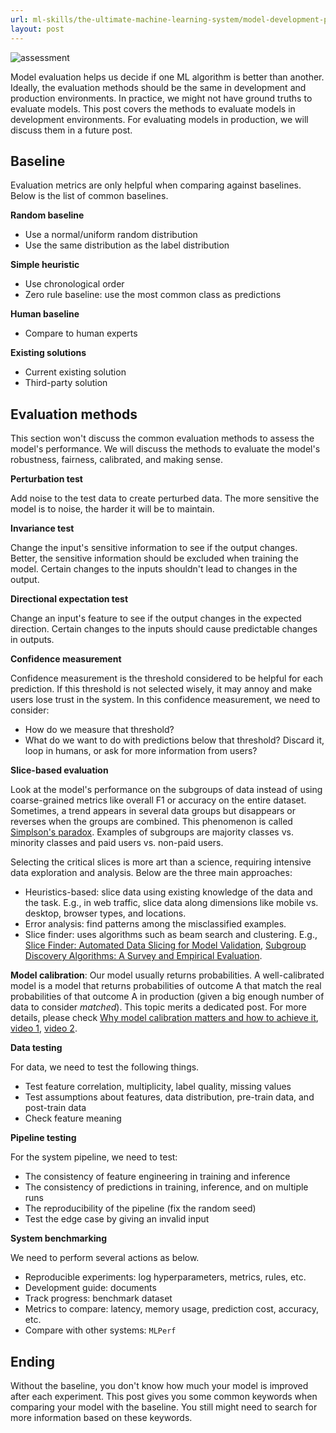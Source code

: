 ```yaml
---
url: ml-skills/the-ultimate-machine-learning-system/model-development-part-2-evaluation
layout: post
---
```


![assessment][assessment]

Model evaluation helps us decide if one ML algorithm is better than another. Ideally, the evaluation methods should be the same in development and production environments. In practice, we might not have ground truths to evaluate models. This post covers the methods to evaluate models in development environments. For evaluating models in production, we will discuss them in a future post.

<toc>

## Baseline

Evaluation metrics are only helpful when comparing against baselines. Below is the list of common baselines.

**Random baseline**

- Use a normal/uniform random distribution
- Use the same distribution as the label distribution

**Simple heuristic**

- Use chronological order
- Zero rule baseline: use the most common class as predictions

**Human baseline**

- Compare to human experts

**Existing solutions**

- Current existing solution
- Third-party solution

## Evaluation methods

This section won't discuss the common evaluation methods to assess the model's performance. We will discuss the methods to evaluate the model's robustness, fairness, calibrated, and making sense.

**Perturbation test**

Add noise to the test data to create perturbed data. The more sensitive the model is to noise, the harder it will be to maintain.

**Invariance test**

Change the input's sensitive information to see if the output changes. Better, the sensitive information should be excluded when training the model. Certain changes to the inputs shouldn't lead to changes in the output.

**Directional expectation test**

Change an input's feature to see if the output changes in the expected direction. Certain changes to the inputs should cause predictable changes in outputs.

**Confidence measurement**

Confidence measurement is the threshold considered to be helpful for each prediction. If this threshold is not selected wisely, it may annoy and make users lose trust in the system. In this confidence measurement, we need to consider:

- How do we measure that threshold?
- What do we want to do with predictions below that threshold? Discard it, loop in humans, or ask for more information from users?

**Slice-based evaluation**

Look at the model's performance on the subgroups of data instead of using coarse-grained metrics like overall F1 or accuracy on the entire dataset. Sometimes, a trend appears in several data groups but disappears or reverses when the groups are combined. This phenomenon is called [Simplson's paradox](https://en.wikipedia.org/wiki/Simpson%27s_paradox). Examples of subgroups are majority classes vs. minority classes and paid users vs. non-paid users.

Selecting the critical slices is more art than a science, requiring intensive data exploration and analysis. Below are the three main approaches:

- Heuristics-based: slice data using existing knowledge of the data and the task. E.g., in web traffic, slice data along dimensions like mobile vs. desktop, browser types, and locations.
- Error analysis: find patterns among the misclassified examples.
- Slice finder: uses algorithms such as beam search and clustering. E.g., [Slice Finder: Automated Data Slicing for Model Validation](https://ieeexplore.ieee.org/abstract/document/8731353), [Subgroup Discovery Algorithms: A Survey and Empirical Evaluation](https://jcst.ict.ac.cn/EN/10.1007/s11390-016-1647-1).

**Model calibration**: Our model usually returns probabilities. A well-calibrated model is a model that returns probabilities of outcome A that match the real probabilities of that outcome A in production (given a big enough number of data to consider _matched_). This topic merits a dedicated post. For more details, please check [Why model calibration matters and how to achieve it](https://www.unofficialgoogledatascience.com/2021/04/why-model-calibration-matters-and-how.html), [video 1](https://youtu.be/hWb-MIXKe-s), [video 2](https://youtu.be/AunotauS5yI).

**Data testing**

For data, we need to test the following things.

- Test feature correlation, multiplicity, label quality, missing values
- Test assumptions about features, data distribution, pre-train data, and post-train data
- Check feature meaning

**Pipeline testing**

For the system pipeline, we need to test:

- The consistency of feature engineering in training and inference
- The consistency of predictions in training, inference, and on multiple runs
- The reproducibility of the pipeline (fix the random seed)
- Test the edge case by giving an invalid input

**System benchmarking**

We need to perform several actions as below.

- Reproducible experiments: log hyperparameters, metrics, rules, etc.
- Development guide: documents
- Track progress: benchmark dataset
- Metrics to compare: latency, memory usage, prediction cost, accuracy, etc.
- Compare with other systems: `MLPerf`

## Ending

Without the baseline, you don't know how much your model is improved after each experiment. This post gives you some common keywords when comparing your model with the baseline. You still might need to search for more information based on these keywords.

<!-- MARKDOWN LINKS & IMAGES -->

[assessment]: /assets/images/ml-skills/the-ultimate-machine-learning-system/model-development-part-2-evaluation/assessment.jpg

